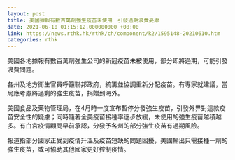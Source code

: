 ```yaml
---
layout: post
title: 美國據報有數百萬劑強生疫苗未使用　引發過期浪費憂慮
date: 2021-06-10 01:15:12.000000000 +08:00
link: https://news.rthk.hk/rthk/ch/component/k2/1595148-20210610.htm
categories: rthk
---
```


美國各地據報有數百萬劑強生公司的新冠疫苗未被使用，部分即將過期，可能引發浪費問題。

各州及地方衛生官員呼籲聯邦政府，統籌並協調重新分配疫苗。有專家就建議，當局應考慮將過剩的強生疫苗，捐贈到海外。

美國食品及藥物管理局，在4月時一度宣布暫停分發強生疫苗，引發外界對這款疫苗安全性的疑慮；同時隨著全美疫苗接種率逐步放緩，未使用的強生疫苗越積越多。有白宮疫情顧問早前承認，分發予各州的部分強生疫苗有過期風險。

報道指部分國家正受到疫情升溫及疫苗短缺的問題困擾，美國輸出只需接種一劑的強生疫苗，或可協助其他國家更好控制疫情。
